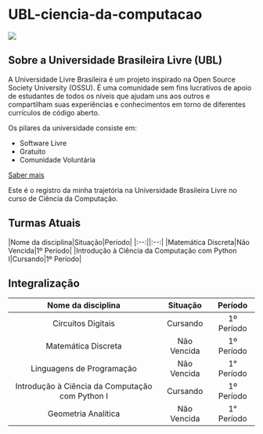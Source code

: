 # UBL-ciencia-da-computacao

<img src = "https://github.com/Universidade-Livre/universidade-livre.github.io/raw/main/docs/imgs/meta/meta-twtbanner.jpg?raw=true" border = 0> 

## Sobre a Universidade Brasileira Livre (UBL)

A Universidade Livre Brasileira é um projeto inspirado na Open Source Society University (OSSU). É uma comunidade sem fins lucrativos de apoio de estudantes de todos os níveis que ajudam uns aos outros e compartilham suas experiências e conhecimentos em torno de diferentes currículos de código aberto. 

Os pilares da universidade consiste em: 

- Software Livre
- Gratuito
- Comunidade Voluntária

[Saber mais](https://ulivre.dev/)

Este é o registro da minha trajetória na Universidade Brasileira Livre no curso de Ciência da Computação.

## Turmas Atuais

|Nome da disciplina|Situação|Período|
|:--:||:--:|
|Matemática Discreta|Não Vencida|1º Período|
|Introdução à Ciência da Computação com Python I|Cursando|1º Período|

## Integralização 

|Nome da disciplina|Situação|Período|
|:--:|:--:|:--:|
|Circuitos Digitais|Cursando |1º Período|
|Matemática Discreta|Não Vencida|1º Período|
|Linguagens de Programação|Não Vencida|1° Período|
|Introdução à Ciência da Computação com Python I|Cursando|1º Período|
|Geometria Analítica|Não Vencida|1° Período|

